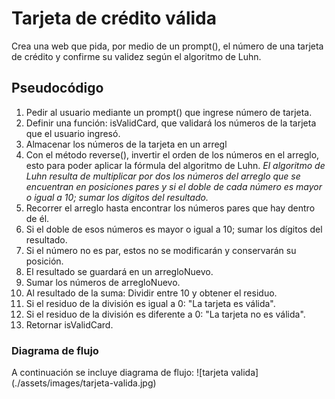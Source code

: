 # Tarjeta de crédito válida
Crea una web que pida, por medio de un prompt(), el número de una tarjeta de crédito
 y confirme su validez según el algoritmo de Luhn.

## Pseudocódigo
1. Pedir al usuario mediante un prompt() que ingrese número de tarjeta.
2. Definir una función: isValidCard, que validará los números de la tarjeta
   que el usuario ingresó.
3. Almacenar los números de la tarjeta en un arregl
4. Con el método reverse(), invertir el orden de los números en el arreglo,
   esto para poder aplicar la fórmula del algoritmo de Luhn.
   *El algoritmo de Luhn resulta de multiplicar por dos los números del arreglo
   que se encuentran en posiciones pares y si el doble de cada número es mayor
   o igual a 10; sumar los dígitos del resultado.*
5. Recorrer el arreglo hasta encontrar los números pares que hay dentro de él.
6. Si el doble de esos números es mayor o igual a 10; sumar los dígitos del
   resultado.
7. Si el número no es par, estos no se modificarán y conservarán su posición.
8. El resultado se guardará en un arregloNuevo.
9. Sumar los números de arregloNuevo.
10. Al resultado de la suma: Dividir entre 10 y obtener el residuo.
11. Si el residuo de la división es igual a 0: "La tarjeta es válida".
12. Si el residuo de la división es diferente a 0: "La tarjeta no es válida".
13. Retornar isValidCard.

### Diagrama de flujo
A continuación se incluye diagrama de flujo:
![tarjeta valida] (./assets/images/tarjeta-valida.jpg)
